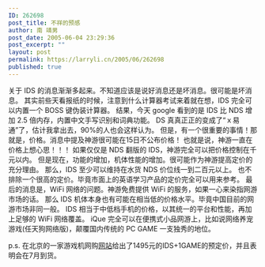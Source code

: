 ```yaml
---
ID: 262698
post_title: 不祥的预感
author: 南 靖男
post_date: 2005-06-04 23:29:36
post_excerpt: ""
layout: post
permalink: https://larryli.cn/2005/06/262698
published: true
---
```

关于 IDS 的消息渐渐多起来。不知道应该是说好消息还是坏消息。很可能是坏消息。
其实前些天看报纸的时候，注意到什么计算器考试来着就在想，IDS 完全可以内置一个 BOSS 键伪装计算器。
结果，今天 google 看到的是 IDS 比 NDS 增加 2.5 倍内存，内置中文手写识别和词典功能。
DS 真真正正的变成了“ｘ易通”了，估计我拿出去，90%的人也会这样认为。
但是，有一个很重要的事情！那就是，价格。消息中提及神游很可能在15日不公布价格！
也就是说，神游一直在价格上想心思！！！
如果仅仅是 NDS 翻版的 IDS，神游完全可以把价格控制在千元以内。
但是现在，功能的增加，机体性能的增加。很可能作为神游提高定价的充分理由。
那么，IDS 至少可以维持在水货 NDS 价位线一到二百元以上。
也不排除一个很高的定价。毕竟市面上的英语学习产品的定价完全可以用来参考。
最后的消息是，WiFi 网络的问题。神游免费提供 WiFi 的服务，如果一心来染指网游市场的话。
那么 IDS 机体本身也有可能在相当低的价格水平。毕竟中国目前的网游市场非同一般。
IDS 相当于中低档手机的价格，以其统一的平台和性能，再加上足够的 WiFi 网络覆盖。
iQue 完全可以在便携式小品网游上，比如说网络养宠游戏(任天狗网络版)，颠覆国内传统的 PC GAME 一支独秀的地位。

p.s. 在北京的一家游戏机网购<a href="http://www.intcn.com">网站</a>给出了1495元的IDS+1GAME的预定价，并且表明会在7月到货。